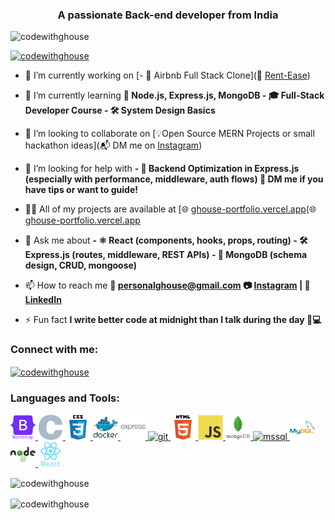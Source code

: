 <h3 align="center">A passionate Back-end developer from India</h3>

<p align="left"> <img src="https://komarev.com/ghpvc/?username=codewithghouse&label=Profile%20views&color=0e75b6&style=flat" alt="codewithghouse" /> </p>

<p align="left"> <a href="https://github.com/ryo-ma/github-profile-trophy"><img src="https://github-profile-trophy.vercel.app/?username=codewithghouse" alt="codewithghouse" /></a> </p>

- 🔭 I’m currently working on [- 🏡 Airbnb Full Stack Clone](🔗 [Rent-Ease](https://rent-ease-etls.onrender.com))

- 🌱 I’m currently learning **🔧 **Node.js**, **Express.js**, **MongoDB** - 🎓 Full-Stack Developer Course - 🛠 System Design Basics**

- 👯 I’m looking to collaborate on [💡Open Source MERN Projects or small hackathon ideas](📬 DM me on [Instagram](https://instagram.com/codewithghouse))

- 🤝 I’m looking for help with **- 🚀 **Backend Optimization in Express.js** (especially with performance, middleware, auth flows) 🧠 DM me if you have tips or want to guide!**

- 👨‍💻 All of my projects are available at [🌐 [ghouse-portfolio.vercel.app](https://ghouse-portfolio.vercel.app)(🌐 [ghouse-portfolio.vercel.app](https://ghouse-portfolio.vercel.app)

- 💬 Ask me about **- ⚛️ React (components, hooks, props, routing) - 🛠 Express.js (routes, middleware, REST APIs) - 🍃 MongoDB (schema design, CRUD, mongoose)**

- 📫 How to reach me **📧 personalghouse@gmail.com 📷 [Instagram](https://instagram.com/codewithghouse) | 🔗 [LinkedIn](https://linkedin.com/in/codewithghouse)**

- ⚡ Fun fact **I write better code at midnight than I talk during the day 🦉💻**

<h3 align="left">Connect with me:</h3>
<p align="left">
<a href="https://linkedin.com/in/codewithghouse" target="blank"><img align="center" src="https://raw.githubusercontent.com/rahuldkjain/github-profile-readme-generator/master/src/images/icons/Social/linked-in-alt.svg" alt="codewithghouse" height="30" width="40" /></a>
</p>

<h3 align="left">Languages and Tools:</h3>
<p align="left"> <a href="https://getbootstrap.com" target="_blank" rel="noreferrer"> <img src="https://raw.githubusercontent.com/devicons/devicon/master/icons/bootstrap/bootstrap-plain-wordmark.svg" alt="bootstrap" width="40" height="40"/> </a> <a href="https://www.cprogramming.com/" target="_blank" rel="noreferrer"> <img src="https://raw.githubusercontent.com/devicons/devicon/master/icons/c/c-original.svg" alt="c" width="40" height="40"/> </a> <a href="https://www.w3schools.com/css/" target="_blank" rel="noreferrer"> <img src="https://raw.githubusercontent.com/devicons/devicon/master/icons/css3/css3-original-wordmark.svg" alt="css3" width="40" height="40"/> </a> <a href="https://www.docker.com/" target="_blank" rel="noreferrer"> <img src="https://raw.githubusercontent.com/devicons/devicon/master/icons/docker/docker-original-wordmark.svg" alt="docker" width="40" height="40"/> </a> <a href="https://expressjs.com" target="_blank" rel="noreferrer"> <img src="https://raw.githubusercontent.com/devicons/devicon/master/icons/express/express-original-wordmark.svg" alt="express" width="40" height="40"/> </a> <a href="https://git-scm.com/" target="_blank" rel="noreferrer"> <img src="https://www.vectorlogo.zone/logos/git-scm/git-scm-icon.svg" alt="git" width="40" height="40"/> </a> <a href="https://www.w3.org/html/" target="_blank" rel="noreferrer"> <img src="https://raw.githubusercontent.com/devicons/devicon/master/icons/html5/html5-original-wordmark.svg" alt="html5" width="40" height="40"/> </a> <a href="https://developer.mozilla.org/en-US/docs/Web/JavaScript" target="_blank" rel="noreferrer"> <img src="https://raw.githubusercontent.com/devicons/devicon/master/icons/javascript/javascript-original.svg" alt="javascript" width="40" height="40"/> </a> <a href="https://www.mongodb.com/" target="_blank" rel="noreferrer"> <img src="https://raw.githubusercontent.com/devicons/devicon/master/icons/mongodb/mongodb-original-wordmark.svg" alt="mongodb" width="40" height="40"/> </a> <a href="https://www.microsoft.com/en-us/sql-server" target="_blank" rel="noreferrer"> <img src="https://www.svgrepo.com/show/303229/microsoft-sql-server-logo.svg" alt="mssql" width="40" height="40"/> </a> <a href="https://www.mysql.com/" target="_blank" rel="noreferrer"> <img src="https://raw.githubusercontent.com/devicons/devicon/master/icons/mysql/mysql-original-wordmark.svg" alt="mysql" width="40" height="40"/> </a> <a href="https://nodejs.org" target="_blank" rel="noreferrer"> <img src="https://raw.githubusercontent.com/devicons/devicon/master/icons/nodejs/nodejs-original-wordmark.svg" alt="nodejs" width="40" height="40"/> </a> <a href="https://reactjs.org/" target="_blank" rel="noreferrer"> <img src="https://raw.githubusercontent.com/devicons/devicon/master/icons/react/react-original-wordmark.svg" alt="react" width="40" height="40"/> </a> </p>

<p><img align="center" src="https://github-readme-stats.vercel.app/api/top-langs?username=codewithghouse&show_icons=true&locale=en&layout=compact" alt="codewithghouse" /></p>

<p><img align="center" src="https://github-readme-streak-stats.herokuapp.com/?user=codewithghouse&" alt="codewithghouse" /></p>
